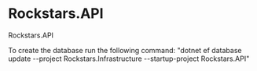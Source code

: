 # Rockstars.API
Rockstars.API

To create the database run the following command: "dotnet ef database update --project Rockstars.Infrastructure --startup-project Rockstars.API"
